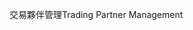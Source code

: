 <span data-ttu-id="53804-101">交易夥伴管理</span><span class="sxs-lookup"><span data-stu-id="53804-101">Trading Partner Management</span></span>